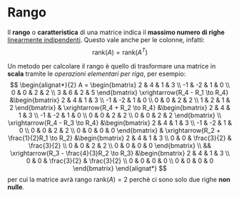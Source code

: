 # Rango

Il **rango** o **caratteristica** di una matrice indica il **massimo numero di righe** [linearmente indipendenti](../../07/01/README.md#dipendenza-lineare).
Questo vale anche per le colonne, infatti:
$$\mathrm{rank}(A) = \mathrm{rank}(A^T)$$

Un metodo per calcolare il rango è quello di trasformare una matrice in **scala** tramite le _operazioni elementari per riga_, per esempio:
$$
\begin{alignat*}{2}
A = \begin{bmatrix}
2 & 4 & 1 & 3 \\
-1 & -2 & 1 & 0 \\
0 & 0 & 2 & 2 \\
3 & 6 & 2 & 5
\end{bmatrix}
\xrightarrow{R_4 - R_1 \to R_4}
&\begin{bmatrix}
2 & 4 & 1 & 3 \\
-1 & -2 & 1 & 0 \\
0 & 0 & 2 & 2 \\
1 & 2 & 1 & 2
\end{bmatrix}
&
\xrightarrow{R_4 + R_2 \to R_4}
&\begin{bmatrix}
2 & 4 & 1 & 3 \\
-1 & -2 & 1 & 0 \\
0 & 0 & 2 & 2 \\
0 & 0 & 2 & 2
\end{bmatrix}
\\
\xrightarrow{R_4 - R_3 \to R_4}
&\begin{bmatrix}
2 & 4 & 1 & 3 \\
-1 & -2 & 1 & 0 \\
0 & 0 & 2 & 2 \\
0 & 0 & 0 & 0
\end{bmatrix}
&
\xrightarrow{R_2 + \frac{1}{2}R_1 \to R_2}
&\begin{bmatrix}
2 & 4 & 1 & 3 \\
0 & 0 & \frac{3}{2} & \frac{3}{2} \\
0 & 0 & 2 & 2 \\
0 & 0 & 0 & 0
\end{bmatrix}
\\
&&
\xrightarrow{R_3 - \frac{4}{3}R_2 \to R_3}
&\begin{bmatrix}
2 & 4 & 1 & 3 \\
0 & 0 & \frac{3}{2} & \frac{3}{2} \\
0 & 0 & 0 & 0 \\
0 & 0 & 0 & 0
\end{bmatrix}
\end{alignat*}
$$
per cui la matrice avrà rango $\mathrm{rank}(A) = 2$ perchè ci sono solo due righe **non nulle**.
